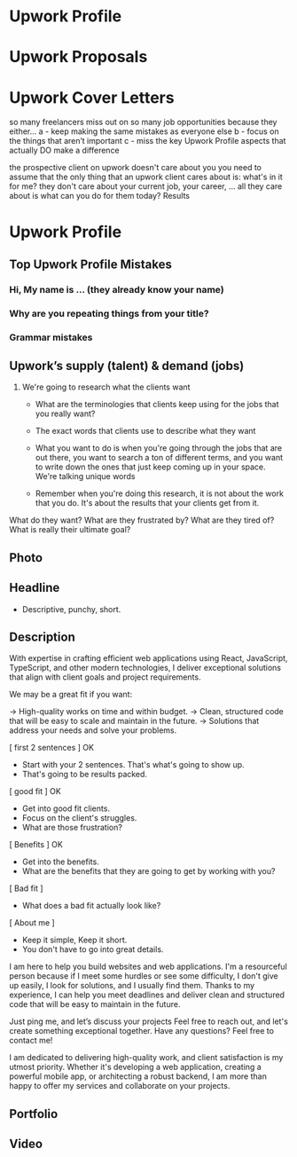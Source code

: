 # Upwork Profile
# Upwork Proposals
# Upwork Cover Letters


so many freelancers miss out on so many job opportunities because they either…
a - keep making the same mistakes as everyone else
b - focus on the things that aren’t important
c - miss the key Upwork Profile aspects that actually DO make a difference

the prospective client on upwork doesn't care about you
you need to assume that the only thing that an upwork client cares about is: what's in it for me?
they don't care about your current job, your career, ...
all they care about is what can you do for them today? Results

# Upwork Profile

##  Top Upwork Profile Mistakes

### Hi, My name is ... (they already know your name)
### Why are you repeating things from your title?
### Grammar mistakes

## Upwork’s supply (talent) & demand (jobs)

1. We're going to research what the clients want
   - What are the terminologies that clients keep using for the jobs that you really want?
   - The exact words that clients use to describe what they want

   - What you want to do is when you're going through the jobs that are out there, you want to search a ton of different terms, and you want to write down the ones that just keep coming up in your space. We're talking unique words
   - Remember when you're doing this research, it is not about the work that you do. It's about the results that your clients get from it.


What do they want?
What are they frustrated by?
What are they tired of?
What is really their ultimate goal?



## Photo
## Headline
 
  - Descriptive, punchy, short.

## Description

  With expertise in crafting efficient web applications using React, JavaScript, TypeScript, and other modern technologies, I deliver exceptional solutions that align with client goals and project requirements.

  We may be a great fit if you want:

  -> High-quality works on time and within budget.
  -> Clean, structured code that will be easy to scale and maintain in the future.
  -> Solutions that address your needs and solve your problems.

  



  [ first 2 sentences ] OK
  - Start with your 2 sentences. That's what's going to show up.
  - That's going to be results packed.

  [ good fit ] OK
  - Get into good fit clients.
  - Focus on the client's struggles.
  - What are those frustration?

  [ Benefits ] OK
  - Get into the benefits.
  - What are the benefits that they are going to get by working with you?

  [ Bad fit ]
  - What does a bad fit actually look like?

  [ About me ]
  - Keep it simple, Keep it short.
  - You don't have to go into great details.

I am here to help you build websites and web applications.
I'm a resourceful person because if I meet some hurdles or see some difficulty, I don't give up easily, I look for solutions, and I usually find them.
Thanks to my experience, I can help you meet deadlines and deliver clean and structured code that will be easy to maintain in the future.

Just ping me, and let’s discuss your projects
Feel free to reach out, and let's create something exceptional together.
Have any questions? Feel free to contact me!

I am dedicated to delivering high-quality work, and client satisfaction is my utmost priority. Whether it's developing a web application, creating a powerful mobile app, or architecting a robust backend, I am more than happy to offer my services and collaborate on your projects.

## Portfolio
## Video
